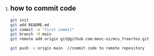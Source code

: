 1. ## how to commit code

   ```bash
   git init
   git add README.md
   git commit -m "first commit"
   git branch -M main
   git remote add origin git@github.com:mooc-ui/mcu_freertos.git
   
   git push -u origin main  //commit code to remote repository
   ```

   